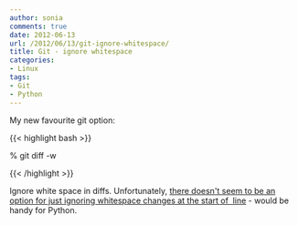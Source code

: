 ```yaml
---
author: sonia
comments: true
date: 2012-06-13
url: /2012/06/13/git-ignore-whitespace/
title: Git - ignore whitespace
categories:
- Linux
tags:
- Git
- Python
---
```


My new favourite git option:

<!--more-->

{{< highlight bash >}}

% git diff -w

{{< /highlight >}}

Ignore white space in diffs. Unfortunately, [there doesn't seem to be an option for just ignoring whitespace changes at the start of  line](http://stackoverflow.com/questions/4350678/git-diff-w-ignore-whitespace-only-at-start-end-of-lines) - would be handy for Python.
